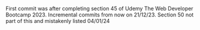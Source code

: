 First commit was after completing section 45 of Udemy The Web Developer Bootcamp 2023. Incremental commits from now on 21/12/23.
Section 50 not part of this and mistakenly listed 04/01/24
